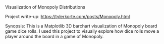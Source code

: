 Visualization of Monopoly Distributions

Project write-up:
https://tylerkorte.com/posts/Monopoly.html

Synopsis:
This is a Matplotlib 3D barchart visualization of Monopoly board game dice rolls. I used this project to visually explore how dice rolls move a player around the board in a game of Monopoly.
